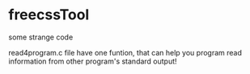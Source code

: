 # freecssTool
some strange code 

read4program.c file have one funtion, that can help you program read information from other program's standard output!
